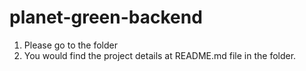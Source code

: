 # planet-green-backend
1. Please go to the folder 
2. You would find the project details at README.md file in the folder.  
